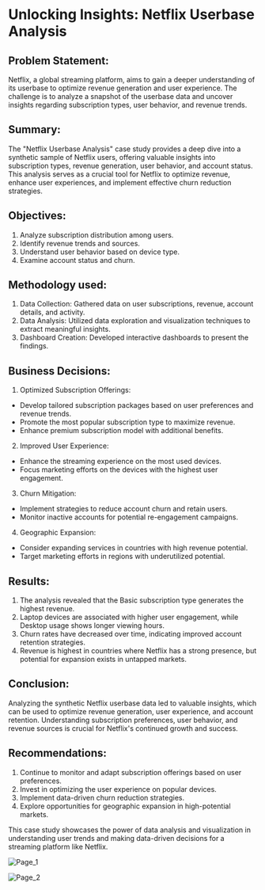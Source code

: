 # Unlocking Insights: Netflix Userbase Analysis 

## Problem Statement:
Netflix, a global streaming platform, aims to gain a deeper understanding of its userbase to optimize revenue generation and user experience. The challenge is to analyze a snapshot of the userbase data and uncover insights regarding subscription types, user behavior, and revenue trends.

## Summary:
The "Netflix Userbase Analysis" case study provides a deep dive into a synthetic sample of Netflix users, offering valuable insights into subscription types, revenue generation, user behavior, and account status. This analysis serves as a crucial tool for Netflix to optimize revenue, enhance user experiences, and implement effective churn reduction strategies.

## Objectives:
1. Analyze subscription distribution among users.
2. Identify revenue trends and sources.
3. Understand user behavior based on device type.
4. Examine account status and churn.

## Methodology used:
1. Data Collection: Gathered data on user subscriptions, revenue, account details, and activity.
2. Data Analysis: Utilized data exploration and visualization techniques to extract meaningful insights.
3. Dashboard Creation: Developed interactive dashboards to present the findings.

## Business Decisions:
1. Optimized Subscription Offerings:
  - Develop tailored subscription packages based on user preferences and revenue trends.
   - Promote the most popular subscription type to maximize revenue.
 - Enhance premium subscription model with additional benefits.
2. Improved User Experience:
  - Enhance the streaming experience on the most used devices.
   - Focus marketing efforts on the devices with the highest user engagement.
3. Churn Mitigation:
  - Implement strategies to reduce account churn and retain users.
   - Monitor inactive accounts for potential re-engagement campaigns.
4. Geographic Expansion:
  - Consider expanding services in countries with high revenue potential.
   - Target marketing efforts in regions with underutilized potential.

## Results:
1. The analysis revealed that the Basic subscription type generates the highest revenue.
2.  Laptop devices are associated with higher user engagement, while Desktop usage shows longer viewing hours.
3. Churn rates have decreased over time, indicating improved account retention strategies.
4. Revenue is highest in countries where Netflix has a strong presence, but potential for expansion exists in untapped markets.

## Conclusion:
Analyzing the synthetic Netflix userbase data led to valuable insights, which can be used to optimize revenue generation, user experience, and account retention. Understanding subscription preferences, user behavior, and revenue sources is crucial for Netflix's continued growth and success.

## Recommendations:
1. Continue to monitor and adapt subscription offerings based on user preferences.
2. Invest in optimizing the user experience on popular devices.
3. Implement data-driven churn reduction strategies.
4. Explore opportunities for geographic expansion in high-potential markets.

This case study showcases the power of data analysis and visualization in understanding user trends and making data-driven decisions for a streaming platform like Netflix.

![Page_1](https://github.com/vidyalaxxmi/Netflix-case-study/assets/42644092/0908ad9a-1bd1-4540-8cff-c06e0ce72f93)



![Page_2](https://github.com/vidyalaxxmi/Netflix-case-study/assets/42644092/a97f80c3-56ef-4c17-9cfa-abc3cc77d788)

